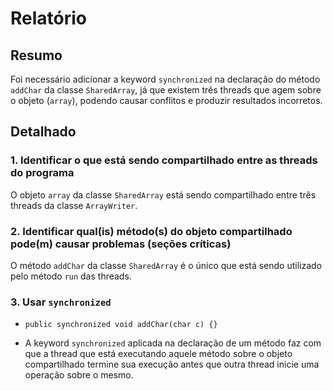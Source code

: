 # Relatório

## Resumo

Foi necessário adicionar a keyword `synchronized` na declaração do método `addChar` da classe `SharedArray`, já que existem três threads que agem sobre o objeto (`array`), podendo causar conflitos e produzir resultados incorretos.

## Detalhado

### 1. Identificar o que está sendo compartilhado entre as threads do programa

O objeto `array` da classe `SharedArray` está sendo compartilhado entre três threads da classe `ArrayWriter`.

### 2. Identificar qual(is) método(s) do objeto compartilhado pode(m) causar problemas (seções críticas)

O método `addChar` da classe `SharedArray` é o único que está sendo utilizado pelo método `run` das threads.

### 3. Usar `synchronized`

- `public synchronized void addChar(char c) {}`

- A keyword `synchronized` aplicada na declaração de um método faz com que a thread que está executando aquele método sobre o objeto compartilhado termine sua execução antes que outra thread inicie uma operação sobre o mesmo.
